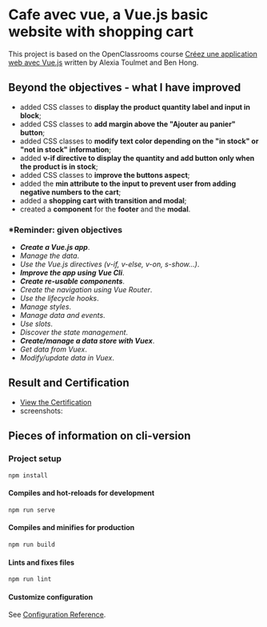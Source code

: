 # Cafe avec vue, a Vue.js basic website with shopping cart
This project is based on the OpenClassrooms course [Créez une application web avec Vue.js](https://openclassrooms.com/fr/courses/6390311-creez-une-application-web-avec-vue-js) written by Alexia Toulmet and Ben Hong.

## Beyond the objectives - what I have improved
* added CSS classes to **display the product quantity label and input in block**;
* added CSS classes to **add margin above the "Ajouter au panier" button**;
* added CSS classes to **modify text color depending on the "in stock" or "not in stock" information**;
* added **v-if directive to display the quantity and add button only when the product is in stock**;
* added CSS classes to **improve the buttons aspect**;
* added the **min attribute to the input to prevent user from adding negative numbers to the cart**;
* added a **shopping cart with transition and modal**;
* created a **component** for the **footer** and the **modal**.

### *Reminder: given objectives
* ***Create a Vue.js app***.
* *Manage the data*.
* *Use the Vue.js directives (v-if, v-else, v-on, s-show...)*.
* ***Improve the app using Vue Cli***.
* ***Create re-usable components***.
* *Create the navigation using Vue Router*.
* *Use the lifecycle hooks*.
* *Manage styles*.
* *Manage data and events*.
* *Use slots*.
* *Discover the state management*.
* ***Create/manage a data store with Vuex***.
* *Get data from Vuex*.
* *Modify/update data in Vuex*.

## Result and Certification
* [View the Certification](https://github.com/s-manguy/diploma/blob/main/WEB-DEVELOPPER/certificate-vue-js-1977167923.pdf)  
* screenshots:

## Pieces of information on cli-version

### Project setup
```
npm install
```

#### Compiles and hot-reloads for development
```
npm run serve
```

#### Compiles and minifies for production
```
npm run build
```

#### Lints and fixes files
```
npm run lint
```

#### Customize configuration
See [Configuration Reference](https://cli.vuejs.org/config/).
